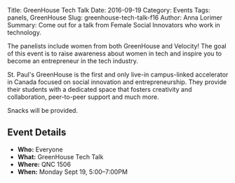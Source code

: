 Title: GreenHouse Tech Talk
Date: 2016-09-19
Category: Events
Tags: panels, GreenHouse
Slug: greenhouse-tech-talk-f16
Author: Anna Lorimer
Summary: Come out for a talk from Female Social Innovators who work in technology.

The panelists include women from both GreenHouse and Velocity! The goal of this
event is to raise awareness about women in tech and inspire you to become an
entrepreneur in the tech industry.

St. Paul's GreenHouse is the first and only live-in campus-linked accelerator in
 Canada focused on social innovation and entrepreneurship. They provide their
students with a dedicated space that fosters creativity and collaboration,
peer-to-peer support and much more. 

Snacks will be provided.

## Event Details ##

+ **Who:** Everyone
+ **What:** GreenHouse Tech Talk
+ **Where:** QNC 1506
+ **When:** Monday Sept 19, 5:00&ndash;7:00PM
